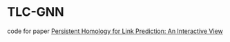 # TLC-GNN

code for paper [Persistent Homology for Link Prediction: An Interactive View](https://arxiv.org/abs/2102.10255)

